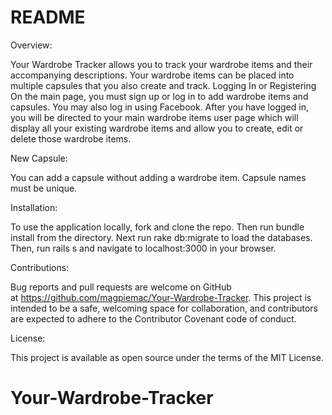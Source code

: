 # README

Overview:

Your Wardrobe Tracker allows you to track your wardrobe items and their accompanying descriptions. Your wardrobe items can be placed into multiple capsules that you also create and track.
Logging In or Registering
On the main page, you must sign up or log in to add wardrobe items and capsules. You may also log in using Facebook. After you have logged in, you will be directed to your main wardrobe items user page which will display all your existing wardrobe items and allow you to create, edit or delete those wardrobe items.

New Capsule:

You can add a capsule without adding a wardrobe item. Capsule names must be unique.

Installation:

To use the application locally, fork and clone the repo. Then run bundle install from the directory. Next run rake db:migrate to load the databases. Then, run rails s and navigate to localhost:3000 in your browser.

Contributions:

Bug reports and pull requests are welcome on GitHub at https://github.com/magpiemac/Your-Wardrobe-Tracker. This project is intended to be a safe, welcoming space for collaboration, and contributors are expected to adhere to the Contributor Covenant code of conduct.

License:

This project is available as open source under the terms of the MIT License.


# Your-Wardrobe-Tracker
